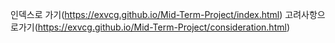 인덱스로 가기(https://exvcg.github.io/Mid-Term-Project/index.html)
고려사항으로가기(https://exvcg.github.io/Mid-Term-Project/consideration.html)